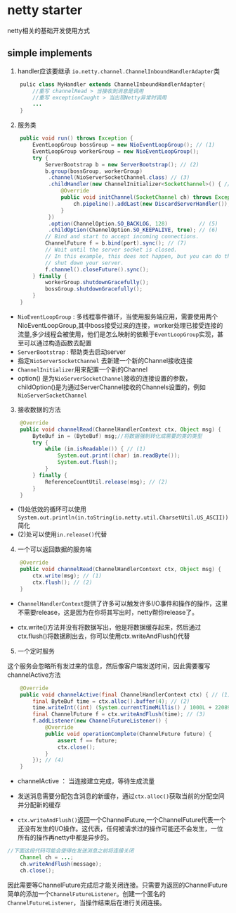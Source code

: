 # netty starter

netty相关的基础开发使用方式

## simple implements

1. handler应该要继承 `io.netty.channel.ChannelInboundHandlerAdapter`类

```java
    pulic class MyHandler extends ChannelInboundHandlerAdapter{
        //重写 channelRead > 当接收到消息是调用 
        //重写 exceptionCaught > 当出现Netty异常时调用
        ...
    }
```

2. 服务类

```java
    public void run() throws Exception {
        EventLoopGroup bossGroup = new NioEventLoopGroup(); // (1)
        EventLoopGroup workerGroup = new NioEventLoopGroup();
        try {
            ServerBootstrap b = new ServerBootstrap(); // (2)
            b.group(bossGroup, workerGroup)
             .channel(NioServerSocketChannel.class) // (3)
             .childHandler(new ChannelInitializer<SocketChannel>() { // (4)
                 @Override
                 public void initChannel(SocketChannel ch) throws Exception {
                     ch.pipeline().addLast(new DiscardServerHandler());
                 }
             })
             .option(ChannelOption.SO_BACKLOG, 128)          // (5)
             .childOption(ChannelOption.SO_KEEPALIVE, true); // (6)
            // Bind and start to accept incoming connections.
            ChannelFuture f = b.bind(port).sync(); // (7)
            // Wait until the server socket is closed.
            // In this example, this does not happen, but you can do that to gracefully
            // shut down your server.
            f.channel().closeFuture().sync();
        } finally {
            workerGroup.shutdownGracefully();
            bossGroup.shutdownGracefully();
        }
    }
```

- `NioEventLoopGroup` : 多线程事件循环，当使用服务端应用，需要使用两个NioEventLoopGroup,其中boss接受过来的连接，worker处理已接受连接的流量,多少线程会被使用，他们是怎么映射的依赖于`EventLoopGroup`实现，甚至可以通过构造函数去配置
- `ServerBootstrap` : 帮助类去启动server
- 指定`NioServerSocketChannel` 去新建一个新的Channel接收连接
- `ChannelInitializer`用来配置一个新的Channel
- option() 是为`NioServerSocketChannel`接收的连接设置的参数，childOption()是为通过ServerChannel接收的Channels设置的，例如`NioServerSocketChannel`

3. 接收数据的方法

```java
    @Override
    public void channelRead(ChannelHandlerContext ctx, Object msg) {
        ByteBuf in = (ByteBuf) msg;//将数据强制转化成需要的类的类型
        try {
            while (in.isReadable()) { // (1)
                System.out.print((char) in.readByte());
                System.out.flush();
            }
        } finally {
            ReferenceCountUtil.release(msg); // (2)
        }
    }
```

- (1)处低效的循环可以使用`System.out.println(in.toString(io.netty.util.CharsetUtil.US_ASCII))`简化
- (2)处可以使用`in.release()`代替

4. 一个可以返回数据的服务端

```java
    @Override
    public void channelRead(ChannelHandlerContext ctx, Object msg) {
        ctx.write(msg); // (1)
        ctx.flush(); // (2)
    }
```

- `ChannelHandlerContext`提供了许多可以触发许多I/O事件和操作的操作，这里不需要release，这是因为在你将其写出时，netty帮你release了。

- ctx.write()方法并没有将数据写出，他是将数据缓存起来，然后通过ctx.flush()将数据刷出去，你可以使用ctx.writeAndFlush()代替

5. 一个定时服务

这个服务会忽略所有发过来的信息，然后像客户端发送时间，因此需要覆写channelActive方法

```java
    @Override
    public void channelActive(final ChannelHandlerContext ctx) { // (1)
        final ByteBuf time = ctx.alloc().buffer(4); // (2)
        time.writeInt((int) (System.currentTimeMillis() / 1000L + 2208988800L));
        final ChannelFuture f = ctx.writeAndFlush(time); // (3)
        f.addListener(new ChannelFutureListener() {
            @Override
            public void operationComplete(ChannelFuture future) {
                assert f == future;
                ctx.close();
            }
        }); // (4)
    }
```

- channelActive ： 当连接建立完成，等待生成流量

- 发送消息需要分配包含消息的新缓存，通过`ctx.alloc()`获取当前的分配空间并分配新的缓存

- `ctx.writeAndFlush()`返回一个ChannelFuture,一个ChannelFuture代表一个还没有发生的I/O操作。这代表，任何被请求过的操作可能还不会发生，一位所有的操作再netty中都是异步的。

```java
//下面这段代码可能会使得在发送消息之前将连接关闭
    Channel ch = ...;
    ch.writeAndFlush(message);
    ch.close();
```

因此需要等ChannelFuture完成后才能关闭连接。只需要为返回的ChannelFuture简单的添加一个`ChannelFutureListener`。创建一个匿名的`ChannelFutureListener`，当操作结束后在进行关闭连接。
